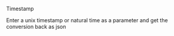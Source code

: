 Timestamp

Enter a unix timestamp or natural time as a parameter and get the conversion 
back as json